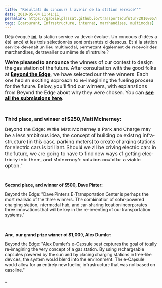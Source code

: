 ```yaml
---
title: "Résultats du concours l'avenir de la station service''"
date: 2010-05-04 11:41:11
permalink: https://gabrielplassat.github.io/transportsdufutur/2010/05/resultats-du-concours-lavenir-de-la-station-service.html
tags: [carburant, Infrastructure, internet, marchandises, multimodes]
---
```


<p style="text-align: justify"><span>Déjà évoqué <strong><a href="https://gabrielplassat.github.io/transportsdufutur/2010/04/lavenir-des-stations-services-.html" target="_blank">ici</a></strong>, la station service va devoir évoluer. Un concours d'idées a été lancé et les trois sélectionnés sont présentés ci dessous. Et si la station service devenait un lieu multimodal, permettant également de recevoir des marchandises, de travailler ou même de s'instruire ?</span></p> <p><font size="3"><strong><span lang="EN">We're pleased to announce</span></strong><span lang="EN"> the winners of our contest to design the gas station of the future. After consultation with the good folks at <a href="http://www.beyondtheedge.org/" target="_blank"><span class="Lienhypertexte4"><font color="#000000"><strong>Beyond the Edge</strong></font></span></a>, we have selected our three winners. Each one had an exciting approach to re-imagining the fueling process for the future. Below, you'll find our winners, with explanations from Beyond the Edge about why they were chosen. You can <a href="http://www.good.is/post/design-the-gas-station-of-the-future-submissions/"><span class="Lienhypertexte4"><font color="#000000"><strong>see all the submissions here</strong></font></span></a>.</span></font></p> <p class="MsoNormal"><span lang="EN"><font size="3"> </font></span></p> <p class="MsoNormal"><strong><span lang="EN"><font size="3">Third place, and winner of $250, Matt McInerney:</font></span></strong></p> <p class="MsoNormal"><span lang="EN"><font size="3">Beyond the Edge: While Matt McInerney's Park and Charge may be a less ambitious idea, the concept of building on existing infrastructure (in this case, parking meters) to create charging stations for electric cars is brilliant. Should we all be driving electric cars in the future, we are going to have to find new ways of getting electricity into them, and McInerney's solution could be a viable option."</font></span></p> <p class=""MsoNormal""><span lang=""EN""><font size=""3""><a href="https://gabrielplassat.github.io/transportsdufutur/wp-content/uploads/sites/6/old/6a0120a66d2ad4970b0134805c3f22970c-pi.jpg"" rel=""lightbox""><img alt=""Station1"" border=""0"" class=""asset asset-image at-xid-6a0120a66d2ad4970b0134805c3f22970c "" src=""/wp-content/uploads/sites/6/old/6a0120a66d2ad4970b0134805c3f22970c-500pi.jpg"" title=""Station1"" /></a>  </font></span></p>  <!--more-->  <p class=""MsoNormal""><strong><span lang=""EN""><font size=""3"">Second place, and winner of $500, Dave Pinter: </font></span></strong></p> <p class=""MsoNormal""><span lang=""EN""><font size=""3"">Beyond the Edge: "Dave Pinter's E-Transportation Center is perhaps the most realistic of the three winners. The combination of solar-powered charging station, intermodal hub, and car-sharing location incorporates three innovations that will be key in the re-inventing of our transportation systems."</font></span></p> <p><span lang=""EN""><a href="https://gabrielplassat.github.io/transportsdufutur/wp-content/uploads/sites/6/old/6a0120a66d2ad4970b0133ed2bfdd1970b-pi.jpg"" rel=""lightbox""><img alt=""Station2"" border=""0"" class=""asset asset-image at-xid-6a0120a66d2ad4970b0133ed2bfdd1970b "" src=""/wp-content/uploads/sites/6/old/6a0120a66d2ad4970b0133ed2bfdd1970b-500pi.jpg"" title=""Station2"" /></a> <br /></span><span lang=""EN""><br /></span><strong><span lang=""EN""><font size=""3"">And, our grand prize winner of $1,000, Alex Dumler:</font></span></strong></p> <p class=""MsoNormal""><span lang=""EN""><font size=""3"">Beyond the Edge: "Alex Dumler's e-Capsule best captures the goal of totally re-imagining the very concept of a gas station. By using rechargeable capsules powered by the sun and by placing charging stations in tree-like devices, the system would blend into the environment. The e-Capsule would allow for an entirely new fueling infrastructure that was not based on gasoline."</font></span></p> <p class=""MsoNormal""><span lang=""EN""><a href=""http://awesome.good.is/transparency/usersubmissions/gas-stations-of-the-future/dumler/index.html""><span style=""text-decoration: none""></span></a><a href="https://gabrielplassat.github.io/transportsdufutur/wp-content/uploads/sites/6/old/6a0120a66d2ad4970b0133ed2c00c7970b-pi.jpg"" rel=""lightbox""><img alt=""Station3"" border=""0"" class=""asset asset-image at-xid-6a0120a66d2ad4970b0133ed2c00c7970b "" src=""/wp-content/uploads/sites/6/old/6a0120a66d2ad4970b0133ed2c00c7970b-500pi.jpg"" title=""Station3"" /></a> <br /></span><span lang=""EN-GB""></span></p>"

